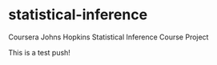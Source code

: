 # statistical-inference
Coursera Johns Hopkins Statistical Inference Course Project 


This is a test push!